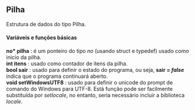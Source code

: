 ## Pilha
Estrutura de dados do tipo Pilha.
#### Variáveis e funções básicas
__no* pilha__ : é um ponteiro do tipo _no_ (usando struct e typedef) usado como inicio da pilha.  
__int itens__ : usado como contador de itens da pilha.  
__bool sair__ : usado para definir o estado do programa, ou seja, **sair = _false_** indica que o programa continuará aberto.  
__void setWindowsUTF8__ : usado para definir o unicode do prompt de comando do Windows para UTF-8. Está função pode ser facilmente substituída por _setlocale_, no entanto, seria necessário incluir a biblioteca _locale_.
